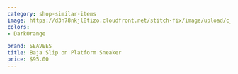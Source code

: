 ```yaml
---
category: shop-similar-items
image: https://d3n78nkjl8tizo.cloudfront.net/stitch-fix/image/upload/c_scale,h_500/e_trim:9/f_auto,q_auto/e_replace_color:f2f3f4:300:ffffff/v1654221057/jawovi0alab2ht79oio3.jpg
colors: 
- DarkOrange

brand: SEAVEES
title: Baja Slip on Platform Sneaker
price: $95.00
---
```



